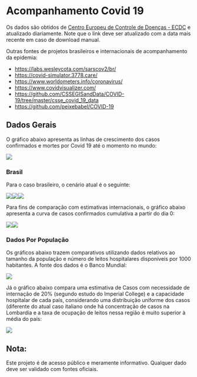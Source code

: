 Acompanhamento Covid 19
================

Os dados são obtidos de [Centro Europeu de Controle de Doenças - ECDC](https://www.ecdc.europa.eu/sites/default/files/documents/COVID-19-geographic-disbtribution-worldwide-2020-03-22.xlsx) e atualizado diariamente. Note que o link deve ser atualizado com a data mais recente em caso de download manual.

Outras fontes de projetos brasileiros e internacionais de acompanhamento da epidemia:

-   <https://labs.wesleycota.com/sarscov2/br/>
-   <https://covid-simulator.3778.care/>
-   <https://www.worldometers.info/coronavirus/>
-   <https://www.covidvisualizer.com/>
-   <https://github.com/CSSEGISandData/COVID-19/tree/master/csse_covid_19_data>
-   <https://github.com/peixebabel/COVID-19>

Dados Gerais
------------

O gráfico abaixo apresenta as linhas de crescimento dos casos confirmados e mortes por Covid 19 até o momento no mundo:

![](README_files/figure-markdown_github/unnamed-chunk-3-1.png)

### Brasil

Para o caso brasileiro, o cenário atual é o seguinte:

![](README_files/figure-markdown_github/unnamed-chunk-4-1.png)![](README_files/figure-markdown_github/unnamed-chunk-4-2.png)![](README_files/figure-markdown_github/unnamed-chunk-4-3.png)

Para fins de comparação com estimativas internacionais, o gráfico abaixo apresenta a curva de casos confirmados cumulativa a partir do dia 0:

![](README_files/figure-markdown_github/unnamed-chunk-6-1.png)![](README_files/figure-markdown_github/unnamed-chunk-6-2.png)

### Dados Por População

Os gráficos abaixo trazem comparativos utilizando dados relativos ao tamanho da população e número de leitos hospitalares disponíveis por 1000 habitantes. A fonte dos dados é o Banco Mundial:

![](README_files/figure-markdown_github/unnamed-chunk-8-1.png)

Já o gráfico abaixo compara uma estimativa de Casos com necessidade de internação de 20% (segundo estudo do Imperial College) e a capacidade hospitalar de cada país, considerando uma distribuição uniforme dos casos (diferente do atual caso italiano onde há concentração de casos na Lombardia e a taxa de ocupação de leitos nessa região é muito superior à média do país:

![](README_files/figure-markdown_github/unnamed-chunk-9-1.png)

Nota:
-----

Este projeto é de acesso público e meramente informativo. Qualquer dado deve ser validado com fontes oficiais.
